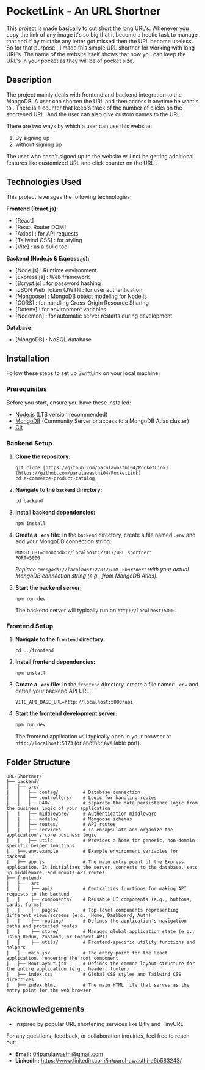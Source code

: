 # PocketLink - An URL Shortner

This project is made basically to cut short the long URL's. 
Whenever you copy the link of any image it's so big that it become a hectic task to manage that and if by mistake any letter got missed then the URL become useless.
So for that purpose , I made this simple URL shortner for working with long URL's. 
The name of the website itself shows that now you can keep the URL's in your pocket as they will be of pocket size. 

## Description

The project mainly deals with frontend and backend integration to the MongoDB. A user can shorten the URL and then access it anytime he want's to . There is a counter 
that keep's track of the number of clicks on the shortened URL. And the user can also give custom names to the URL. 

There are two ways by which a user can use this website:
1. By signing up
2. without signing up

The user who hasn't signed up to the website will not be getting additional features like customized URL and click counter on the URL .

## Technologies Used

This project leverages the following technologies:

**Frontend (React.js):**
-   [React]
-   [React Router DOM]
-   [Axios] : for API requests
-   [Tailwind CSS] : for styling
-   [Vite] : as a build tool

**Backend (Node.js & Express.js):**
-   [Node.js] : Runtime environment
-   [Express.js] : Web framework
-   [Bcrypt.js] : for password hashing
-   [JSON Web Token (JWT)] : for user authentication
-   [Mongoose] : MongoDB object modeling for Node.js
-   [CORS] : for handling Cross-Origin Resource Sharing
-   [Dotenv] : for environment variables
-   [Nodemon] : for automatic server restarts during development

**Database:**
-   [MongoDB] : NoSQL database

## Installation

Follow these steps to set up SwiftLink on your local machine.

### Prerequisites

Before you start, ensure you have these installed:

-   [Node.js](https://nodejs.org/en/download/) (LTS version recommended)
-   [MongoDB](https://www.mongodb.com/try/download/community) (Community Server or access to a MongoDB Atlas cluster)
-   [Git](https://git-scm.com/downloads)

### Backend Setup

1.  **Clone the repository:**
    ```
    git clone [https://github.com/parulawasthi04/PocketLink](https://github.com/parulawasthi04/PocketLink)
    cd e-commerce-product-catalog
    ```

2.  **Navigate to the `backend` directory:**
    ```
    cd backend
    ```

3.  **Install backend dependencies:**
    ```
    npm install
    
    ```

4.  **Create a `.env` file:**
    In the `backend` directory, create a file named `.env` and add your MongoDB connection string:
    ```
    MONGO_URI="mongodb://localhost:27017/URL_shortner"
    PORT=5000
    ```
    *Replace `"mongodb://localhost:27017/URL_Shortner"` with your actual MongoDB connection string (e.g., from MongoDB Atlas).*

5.  **Start the backend server:**
    ```
    npm run dev
    
    ```
    The backend server will typically run on `http://localhost:5000`.

### Frontend Setup

1.  **Navigate to the `frontend` directory:**
    ```
    cd ../frontend
    ```

2.  **Install frontend dependencies:**
    ```
    npm install
    
    ```

3.  **Create a `.env` file:**
    In the `frontend` directory, create a file named `.env` and define your backend API URL:
    ```
    VITE_API_BASE_URL=http://localhost:5000/api
    ```

4.  **Start the frontend development server:**
    ```bash
    npm run dev
    ```
    The frontend application will typically open in your browser at `http://localhost:5173` (or another available port).

## Folder Structure

```
URL-Shortner/
├── backend/
│   ├── src/  
|   │   ├── config/         # Database connection 
|   │   ├── controllers/    # Logic for handling routes 
│   │   ├── DAO/            # separate the data persistence logic from the business logic of your application
│   |   ├── middleware/     # Authentication middleware
│   |   ├── models/         # Mongoose schemas 
│   |   ├── routes/         # API routes 
│   |   ├── services        # To encapsulate and organize the application's core business logic  
|   |   ├── utils           # Provides a home for generic, non-domain-specific helper functions 
│   ├──.env.example         # Example environment variables for backend
|   ├── app.js              # The main entry point of the Express application. It initializes the server, connects to the database, sets up middleware, and mounts API routes.
├── frontend/
|   ├──  src
|   |    ├── api/           # Centralizes functions for making API requests to the backend
|   |    ├── components/    # Reusable UI components (e.g., buttons, cards, forms)
|   |    ├── pages/         # Top-level components representing different views/screens (e.g., Home, Dashboard, Auth)
|   |    ├── routing/       # Defines the application's navigation paths and protected routes
|   |    ├── store/         # Manages global application state (e.g., using Redux, Zustand, or Context API)
|   |    ├── utils/         # Frontend-specific utility functions and helpers
|   ├── main.jsx            # The entry point for the React application, rendering the root component
|   ├── RootLayout.jsx      # Defines the common layout structure for the entire application (e.g., header, footer)
|   ├── index.css           # Global CSS styles and Tailwind CSS directives
|   ├── index.html          # The main HTML file that serves as the entry point for the web browser 
```

## Acknowledgements

-   Inspired by popular URL shortening services like Bitly and TinyURL.

For any questions, feedback, or collaboration inquiries, feel free to reach out:

-   **Email:**  04parulawasthi@gmail.com
-   **LinkedIn:** https://www.linkedin.com/in/parul-awasthi-a6b583243/
